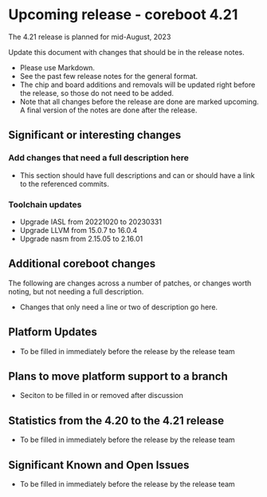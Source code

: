 Upcoming release - coreboot 4.21
========================================================================

The 4.21 release is planned for mid-August, 2023

Update this document with changes that should be in the release notes.

* Please use Markdown.
* See the past few release notes for the general format.
* The chip and board additions and removals will be updated right
  before the release, so those do not need to be added.
* Note that all changes before the release are done are marked upcoming.
  A final version of the notes are done after the release.

Significant or interesting changes
----------------------------------

### Add changes that need a full description here

* This section should have full descriptions and can or should have
  a link to the referenced commits.

### Toolchain updates

* Upgrade IASL from 20221020 to 20230331
* Upgrade LLVM from 15.0.7 to 16.0.4
* Upgrade nasm from 2.15.05 to 2.16.01

Additional coreboot changes
---------------------------

The following are changes across a number of patches, or changes worth
noting, but not needing a full description.

* Changes that only need a line or two of description go here.

Platform Updates
----------------

* To be filled in immediately before the release by the release team

Plans to move platform support to a branch
------------------------------------------

* Seciton to be filled in or removed after discussion

Statistics from the 4.20 to the 4.21 release
--------------------------------------------

* To be filled in immediately before the release by the release team


Significant Known and Open Issues
---------------------------------

* To be filled in immediately before the release by the release team

